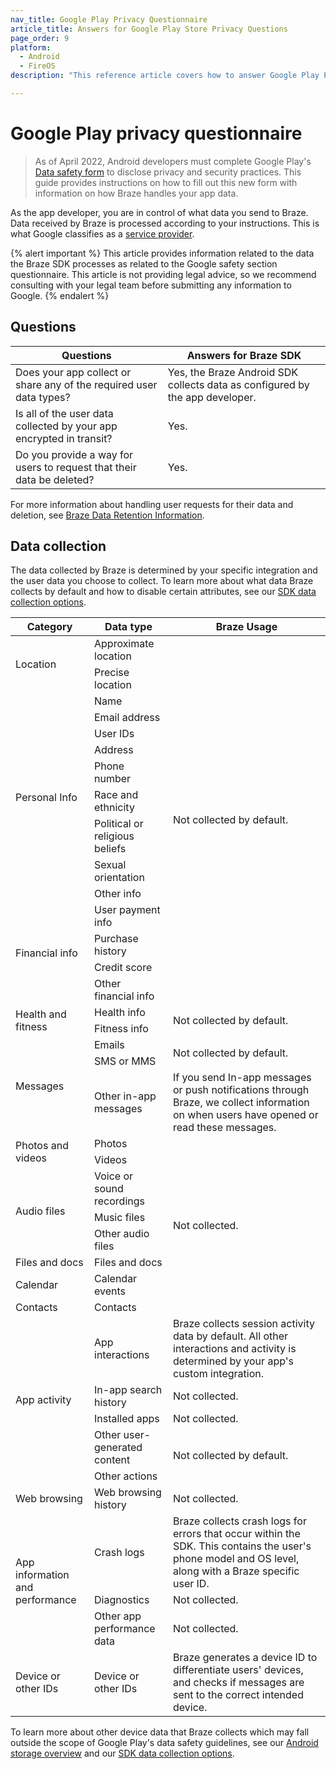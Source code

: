 ```yaml
---
nav_title: Google Play Privacy Questionnaire
article_title: Answers for Google Play Store Privacy Questions
page_order: 9
platform: 
  - Android
  - FireOS
description: "This reference article covers how to answer Google Play Privacy questions."

---
```

<style>
table td {
    word-break: break-word;
}
</style>

# Google Play privacy questionnaire

> As of April 2022, Android developers must complete Google Play's [Data safety form][4] to disclose privacy and security practices. This guide provides instructions on how to fill out this new form with information on how Braze handles your app data. 

As the app developer, you are in control of what data you send to Braze. Data received by Braze is processed according to your instructions. This is what Google classifies as a [service provider][3]. 

{% alert important %}
This article provides information related to the data the Braze SDK processes as related to the Google safety section questionnaire. This article is not providing legal advice, so we recommend consulting with your legal team before submitting any information to Google.
{% endalert %}

## Questions

|Questions|Answers for Braze SDK|
|---|---|
|Does your app collect or share any of the required user data types?|Yes, the Braze Android SDK collects data as configured by the app developer. |
|Is all of the user data collected by your app encrypted in transit?|Yes.|
|Do you provide a way for users to request that their data be deleted?|Yes.|

For more information about handling user requests for their data and deletion, see [Braze Data Retention Information][1].

## Data collection

The data collected by Braze is determined by your specific integration and the user data you choose to collect. To learn more about what data Braze collects by default and how to disable certain attributes, see our [SDK data collection options][5].

<table id="datatypes">
    <thead>
        <tr>
            <th width="25%">Category</th>
            <th width="25%">Data type</th>
            <th width="50%">Braze Usage</th>
        </tr>
    </thead>
    <tbody>
        <tr>
            <td rowspan="2">Location</td>
            <td>Approximate location</td>
            <td rowspan="15">Not collected by default.</td>
        </tr>
        <tr>
            <td>Precise location</td>
        </tr>
        <tr>
            <td rowspan="9">Personal Info</td>
            <td>Name</td>
        </tr>
        <tr>
            <td>Email address</td>
        </tr>
        <tr>
            <td>User IDs</td>
        </tr>
        <tr>
            <td>Address</td>
        </tr>
        <tr>
            <td>Phone number</td>
        </tr>
        <tr>
            <td>Race and ethnicity</td>
        </tr>
        <tr>
            <td>Political or religious beliefs</td>
        </tr>
        <tr>
            <td>Sexual orientation</td>
        </tr>
        <tr>
            <td>Other info</td>
        </tr>
        <tr>
            <td rowspan="4">Financial info</td>
            <td>User payment info</td>
        </tr>
        <tr>
            <td>Purchase history</td>
        </tr>
        <tr>
            <td>Credit score</td>
        </tr>
        <tr>
            <td>Other financial info</td>      
        </tr>
        <tr>
            <td rowspan="2">Health and fitness</td>
            <td>Health info</td>
            <td rowspan="2">Not collected by default.</td>
        </tr>
        <tr>
            <td>Fitness info</td>     
        </tr>
        <tr>
            <td rowspan="3">Messages</td>
            <td>Emails</td>
            <td rowspan="2">Not collected by default.</td>
        </tr>
        <tr>
            <td>SMS or MMS</td>          
        </tr>
        <tr>
            <td>Other in-app messages</td>
            <td>If you send In-app messages or push notifications through Braze, we collect information on when users have opened or read these messages.</td>
        </tr>
        <tr>
            <td rowspan="2">Photos and videos</td>
            <td>Photos</td>
            <td rowspan="8">Not collected.</td>
        </tr>
        <tr>
            <td>Videos</td>
        </tr>
        <tr>
            <td rowspan="3">Audio files</td>
            <td>Voice or sound recordings</td>
        </tr>        
        <tr>
            <td>Music files</td>
        </tr>
        <tr>
            <td>Other audio files</td>
        </tr>
        <tr>
            <td>Files and docs</td>
            <td>Files and docs</td>
        </tr>
        <tr>
            <td>Calendar</td>
            <td>Calendar events</td>
        </tr>
        <tr>
            <td>Contacts</td>
            <td>Contacts</td>
        </tr>
        <tr>
            <td rowspan="5">App activity</td>
            <td>App interactions</td>
            <td>Braze collects session activity data by default. All other interactions and activity is determined by your app's custom integration.</td>
        </tr>
        <tr>
            <td>In-app search history</td>
            <td>Not collected.</td>            
        </tr>
        <tr>
            <td>Installed apps</td>
            <td>Not collected.</td>            
        </tr>
        <tr>
            <td>Other user-generated content</td>
            <td rowspan="2">Not collected by default.</td>            
        </tr>
        <tr>
            <td>Other actions</td>
        </tr>
        <tr>
            <td>Web browsing</td>
            <td>Web browsing history</td>
            <td>Not collected.</td>
        </tr>
        <tr>
            <td rowspan="3">App information and performance</td>
            <td>Crash logs</td>
            <td>Braze collects crash logs for errors that occur within the SDK. This contains the user's phone model and OS level, along with a Braze specific user ID.</td>
        </tr>
        <tr>
            <td>Diagnostics</td>
            <td>Not collected.</td>            
        </tr>
        <tr>
            <td>Other app performance data</td>
            <td>Not collected.</td>
        </tr>
        <tr>
            <td>Device or other IDs</td>
            <td>Device or other IDs</td>
            <td>Braze generates a device ID to differentiate users' devices, and checks if messages are sent to the correct intended device.</td>
        </tr>
    </tbody>
</table>

To learn more about other device data that Braze collects which may fall outside the scope of Google Play's data safety guidelines, see our [Android storage overview][2] and our [SDK data collection options][5].

[1]: {{site.baseurl}}/api/data_retention/
[2]: {{site.baseurl}}/developer_guide/platform_integration_guides/android/storage
[3]: https://support.google.com/googleplay/android-developer/answer/10787469?hl=en#zippy=%2Cwhat-kinds-of-activities-can-service-providers-perform
[4]: https://support.google.com/googleplay/android-developer/answer/10787469
[5]: {{site.baseurl}}/user_guide/data_and_analytics/user_data_collection/sdk_data_collection/#minimum-integration